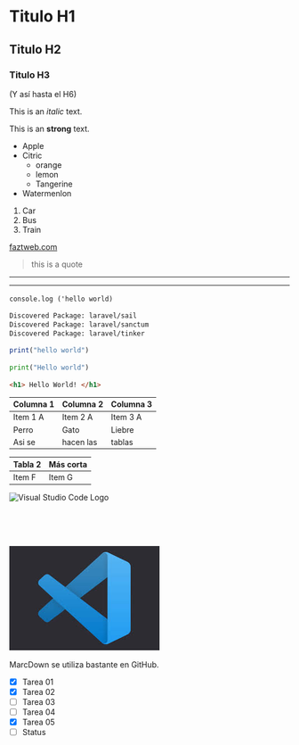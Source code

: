 # Titulo H1
## Titulo H2
### Titulo H3
(Y así hasta el H6)

<!--Los comentarios se hacen igual que en HTML  -->
<!--ITALICA  -->
This is an *italic* text.
<!--BOLD -->
This is an **strong** text. 

<!--Lista desordenada-->
* Apple
* Citric
  <!--Sub Items-->
    * orange
    * lemon
    * Tangerine
* Watermenlon

<!--Lista Ordenada-->
1. Car
2. Bus
3. Train

<!--ENLACE-->
[faztweb.com](https://www.faztweb.com)

> this is a quote
---
___

<!--Bloques de codigo entre tildes-->
`console.log ('hello world)`

<!--Bloques de codigo entre 3 tildes-->
```
Discovered Package: laravel/sail
Discovered Package: laravel/sanctum
Discovered Package: laravel/tinker
```
<!--Bloques de codigo Javascript-->
```javascript
print("hello world")
```
<!--Bloques de codigo Python -->
```python
print("Hello world")
```

<!--Bloques de codigo html-->
```html
<h1> Hello World! </h1>
```
<!--TABLAS-->

| Columna 1 | Columna 2 | Columna 3 |
|-----------|----------|-----------|
| Item 1 A  | Item 2 A  | Item 3 A  |
| Perro     | Gato      | Liebre    |
| Asi se    | hacen las | tablas    |


|  Tabla 2  | Más corta |
|-----------|-----------|
| Item F    | Item G    |

<!--Cómo generar una imagen-->

![Visual Studio Code Logo](https://upload.wikimedia.org/wikipedia/commons/thumb/9/9a/Visual_Studio_Code_1.35_icon.svg/2048px-Visual_Studio_Code_1.35_icon.svg.png "VS Code logo")

<br>
<br>
<br>

![Visual Studio Code Black logo](vscode.jfif "Vs Code logo")

MarcDown se utiliza bastante en GitHub. 
<!--GitHUbe Markdowns; Esto no se va a ver en VS CODE pero sí en Git Hub -->
* [x] Tarea 01
* [x] Tarea 02
* [ ] Tarea 03
* [ ] Tarea 04
* [x] Tarea 05
* [ ] Status
